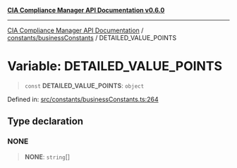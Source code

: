 [**CIA Compliance Manager API Documentation v0.6.0**](../../../README.md)

***

[CIA Compliance Manager API Documentation](../../../modules.md) / [constants/businessConstants](../README.md) / DETAILED\_VALUE\_POINTS

# Variable: DETAILED\_VALUE\_POINTS

> `const` **DETAILED\_VALUE\_POINTS**: `object`

Defined in: [src/constants/businessConstants.ts:264](https://github.com/Hack23/cia-compliance-manager/blob/ca083b463223765b22422b66b3a43930241849bd/src/constants/businessConstants.ts#L264)

## Type declaration

### NONE

> **NONE**: `string`[]
